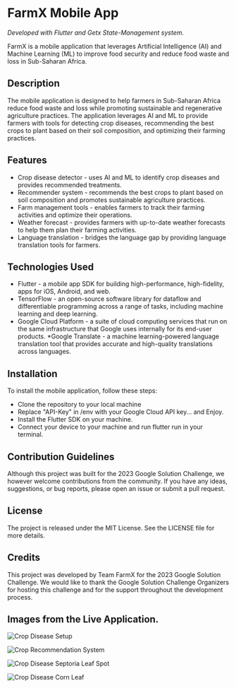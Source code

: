 # FarmX Mobile App
_Developed with Flutter and Getx State-Management system._

FarmX is a mobile application that leverages Artificial Intelligence (AI) and Machine Learning (ML) to improve food security and reduce food waste and loss in Sub-Saharan Africa.

## Description
The mobile application is designed to help farmers in Sub-Saharan Africa reduce food waste and loss while promoting sustainable and regenerative agriculture practices. The application leverages AI and ML to provide farmers with tools for detecting crop diseases, recommending the best crops to plant based on their soil composition, and optimizing their farming practices.

## Features
* Crop disease detector - uses AI and ML to identify crop diseases and provides recommended treatments.
* Recommender system - recommends the best crops to plant based on soil composition and promotes sustainable agriculture practices.
* Farm management tools - enables farmers to track their farming activities and optimize their operations.
* Weather forecast - provides farmers with up-to-date weather forecasts to help them plan their farming activities.
* Language translation - bridges the language gap by providing language translation tools for farmers.

## Technologies Used
* Flutter - a mobile app SDK for building high-performance, high-fidelity, apps for iOS, Android, and web.
* TensorFlow - an open-source software library for dataflow and differentiable programming across a range of tasks, including machine learning and deep learning.
* Google Cloud Platform - a suite of cloud computing services that run on the same infrastructure that Google uses internally for its end-user products.
*Google Translate - a machine learning-powered language translation tool that provides accurate and high-quality translations across languages.

## Installation
To install the mobile application, follow these steps:

* Clone the repository to your local machine
* Replace "API-Key" in /env  with your Google Cloud API key... and Enjoy.
* Install the Flutter SDK on your machine.
* Connect your device to your machine and run flutter run in your terminal.

## Contribution Guidelines
Although this project was built for the 2023 Google Solution Challenge, we however welcome contributions from the community. If you have any ideas, suggestions, or bug reports, please open an issue or submit a pull request.

## License
The project is released under the MIT License. See the LICENSE file for more details.

## Credits
This project was developed by Team FarmX for the 2023 Google Solution Challenge. We would like to thank the Google Solution Challenge Organizers for hosting this challenge and for the support throughout the development process.

## Images from the Live Application.

![Crop Disease Setup](readme_images/crop-disease-setup.jpeg)

![Crop Recommendation System](readme_images/crop-recommender.jpeg)

![Crop Disease Septoria Leaf Spot](readme_images/crop-disease-corn.jpeg)

![Crop Disease Corn Leaf](readme_images/crop-disease-corn.jpeg)

